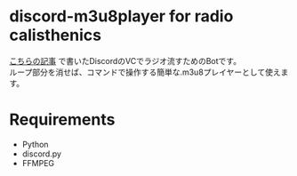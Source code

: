 # discord-m3u8player for radio calisthenics

[こちらの記事](https://qiita.com/seo93/items/0544c968ffefeaf1071c) で書いたDiscordのVCでラジオ流すためのBotです。  
ループ部分を消せば、コマンドで操作する簡単な.m3u8プレイヤーとして使えます。

# Requirements
- Python
- discord.py
- FFMPEG
